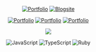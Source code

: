  <div align="center">
 
[![Portfolio](https://img.shields.io/badge/Portfolio-white?style=for-the-badge)](https://hackenicka.firebaseapp.com/)
[![Blogsite](https://img.shields.io/badge/Blogsite-white?style=for-the-badge)](https://bandicootfolio.web.app)
 
[![Portfolio](https://img.shields.io/badge/LinkedIn-000000?style=for-the-badge&logo=linkedin&logoColor=white)](https://www.linkedin.com/in/josuehoenicka/)
[![Portfolio](https://img.shields.io/badge/YouTube-000000?style=for-the-badge&logo=youtube&logoColor=white)](https://www.youtube.com/channel/UC9iBosOLYhjDbCoPIjLR3lw)
[![Portfolio](https://img.shields.io/badge/Gmail-000000?style=for-the-badge&logo=gmail&logoColor=white)](https://mail.google.com/mail/?view=cm&fs=1&to=josuee.vzla%40gmail.com)
  
![](https://github-readme-streak-stats.herokuapp.com/?user=josuehoenicka&theme=dark&hide_border=true)  

![JavaScript](https://img.shields.io/badge/.js-F7DF1E.svg?style=for-the-badge) 
![TypeScript](https://img.shields.io/badge/.ts-007ACC.svg?style=for-the-badge) 
![Ruby](https://img.shields.io/badge/.rb-CC342D.svg?style=for-the-badge)
 
</div>




  

  




